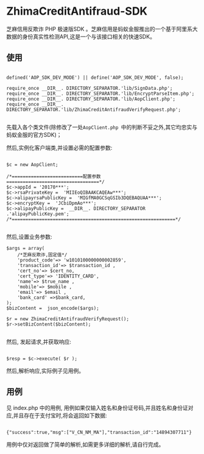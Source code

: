# ZhimaCreditAntifraud-SDK

芝麻信用反欺诈 PHP 极速版SDK 。芝麻信用是蚂蚁金服推出的一个基于阿里系大数据的身份真实性检测API,这是一个与该接口相关的快速SDK。

## 使用

```

defined('AOP_SDK_DEV_MODE') || define('AOP_SDK_DEV_MODE', false);

require_once __DIR__. DIRECTORY_SEPARATOR.'lib/SignData.php';
require_once __DIR__. DIRECTORY_SEPARATOR.'lib/EncryptParseItem.php';
require_once __DIR__. DIRECTORY_SEPARATOR.'lib/AopClient.php';
require_once __DIR__. DIRECTORY_SEPARATOR.'lib/ZhimaCreditAntifraudVerifyRequest.php';


```

先载入各个类文件(除修改了一处`AopClient.php `中的判断不妥之外,其它均忠实与蚂蚁金服的官方SDK)；

然后,实例化客户端类,并设置必需的配置参数:
```

$c = new AopClient;

/*==========================配置参数==================================*/
$c->appId = '20170***';
$c->rsaPrivateKey =  'MIIEoQIBAAKCAQEAw***';
$c->alipayrsaPublicKey =  'MIGfMA0GCSqGSIb3DQEBAQUAA***';
$c->encryptKey =  'JCbiDpmAo***';
$c->alipayPublicKey =  __DIR__. DIRECTORY_SEPARATOR .'alipayPublicKey.pem';
/*============================================================*/


```

然后,设置业务参数:
```
$args = array(
    /*芝麻反欺诈,固定值*/
    'product_code'=> 'w1010100000000002859',
    'transaction_id'=> $transaction_id ,
    'cert_no'=> $cert_no,
    'cert_type'=> 'IDENTITY_CARD',
    'name'=> $true_name ,
    'mobile'=> $mobile ,
    'email'=> $email ,
    'bank_card' =>$bank_card,
);
$bizContent =  json_encode($args);

$r = new ZhimaCreditAntifraudVerifyRequest();
$r->setBizContent($bizContent);


```

然后, 发起请求,并获取响应:
```

$resp = $c->execute( $r );

```

然后,解析响应,实际例子见用例。

## 用例

见 index.php 中的用例, 用例如果仅输入姓名和身份证号码,并且姓名和身份证对应,并且存在于支付宝时,将会返回如下数据:
```

{"success":true,"msg":["V_CN_NM_MA"],"transaction_id":"14894307711"}

```

用例中仅对返回做了简单的解析,如需更多详细的解析,请自行完成。
